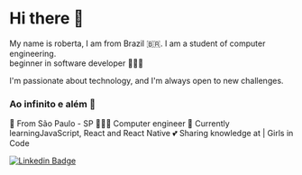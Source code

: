 
# Hi there 🖖

My name is roberta, I am from Brazil 🇧🇷. I am a student of computer engineering.  
beginner in software developer 👩🏻‍💻

I'm passionate about technology, and I'm always open to new challenges.

### Ao infinito e além 🚀

📍 From São Paulo - SP
👩🏻‍💻 Computer engineer
🌱 Currently learningJavaScript, React and React Native
💕 Sharing knowledge at | Girls in Code

[![Linkedin Badge](https://img.shields.io/badge/-Roberta%20Assunção-FF1493?style=flat-square&logo=Linkedin&logoColor=white&link=https://www.linkedin.com/in/robertaassuncao/)](https://www.linkedin.com/in/robertaassuncao/)
